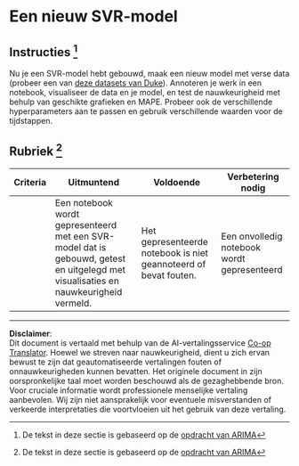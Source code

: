<!--
CO_OP_TRANSLATOR_METADATA:
{
  "original_hash": "94aa2fc6154252ae30a3f3740299707a",
  "translation_date": "2025-09-05T19:09:29+00:00",
  "source_file": "7-TimeSeries/3-SVR/assignment.md",
  "language_code": "nl"
}
-->
# Een nieuw SVR-model

## Instructies [^1]

Nu je een SVR-model hebt gebouwd, maak een nieuw model met verse data (probeer een van [deze datasets van Duke](http://www2.stat.duke.edu/~mw/ts_data_sets.html)). Annoteren je werk in een notebook, visualiseer de data en je model, en test de nauwkeurigheid met behulp van geschikte grafieken en MAPE. Probeer ook de verschillende hyperparameters aan te passen en gebruik verschillende waarden voor de tijdstappen.

## Rubriek [^1]

| Criteria | Uitmuntend                                                   | Voldoende                                                 | Verbetering nodig                   |
| -------- | ------------------------------------------------------------ | --------------------------------------------------------- | ----------------------------------- |
|          | Een notebook wordt gepresenteerd met een SVR-model dat is gebouwd, getest en uitgelegd met visualisaties en nauwkeurigheid vermeld. | Het gepresenteerde notebook is niet geannoteerd of bevat fouten. | Een onvolledig notebook wordt gepresenteerd |

[^1]: De tekst in deze sectie is gebaseerd op de [opdracht van ARIMA](https://github.com/microsoft/ML-For-Beginners/tree/main/7-TimeSeries/2-ARIMA/assignment.md)

---

**Disclaimer**:  
Dit document is vertaald met behulp van de AI-vertalingsservice [Co-op Translator](https://github.com/Azure/co-op-translator). Hoewel we streven naar nauwkeurigheid, dient u zich ervan bewust te zijn dat geautomatiseerde vertalingen fouten of onnauwkeurigheden kunnen bevatten. Het originele document in zijn oorspronkelijke taal moet worden beschouwd als de gezaghebbende bron. Voor cruciale informatie wordt professionele menselijke vertaling aanbevolen. Wij zijn niet aansprakelijk voor eventuele misverstanden of verkeerde interpretaties die voortvloeien uit het gebruik van deze vertaling.